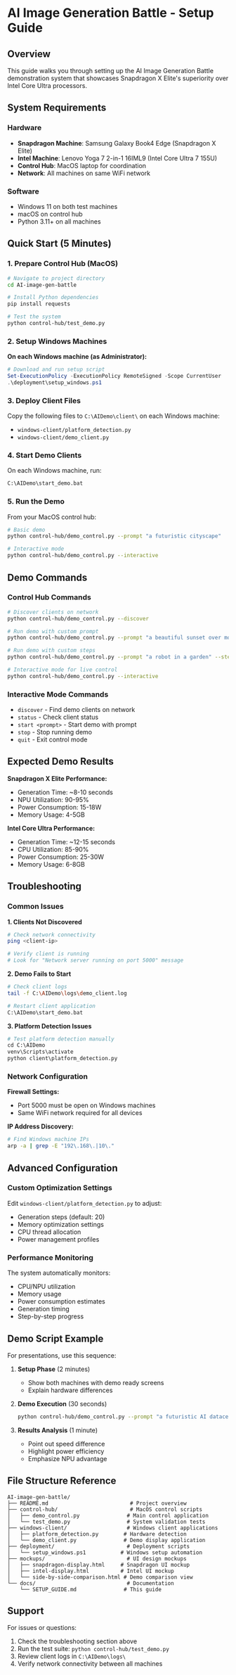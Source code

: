 # AI Image Generation Battle - Setup Guide

## Overview

This guide walks you through setting up the AI Image Generation Battle demonstration system that showcases Snapdragon X Elite's superiority over Intel Core Ultra processors.

## System Requirements

### Hardware
- **Snapdragon Machine**: Samsung Galaxy Book4 Edge (Snapdragon X Elite)
- **Intel Machine**: Lenovo Yoga 7 2-in-1 16IML9 (Intel Core Ultra 7 155U)
- **Control Hub**: MacOS laptop for coordination
- **Network**: All machines on same WiFi network

### Software
- Windows 11 on both test machines
- macOS on control hub
- Python 3.11+ on all machines

## Quick Start (5 Minutes)

### 1. Prepare Control Hub (MacOS)
```bash
# Navigate to project directory
cd AI-image-gen-battle

# Install Python dependencies
pip install requests

# Test the system
python control-hub/test_demo.py
```

### 2. Setup Windows Machines

**On each Windows machine (as Administrator):**

```powershell
# Download and run setup script
Set-ExecutionPolicy -ExecutionPolicy RemoteSigned -Scope CurrentUser
.\deployment\setup_windows.ps1
```

### 3. Deploy Client Files

Copy the following files to `C:\AIDemo\client\` on each Windows machine:
- `windows-client/platform_detection.py`
- `windows-client/demo_client.py`

### 4. Start Demo Clients

On each Windows machine, run:
```cmd
C:\AIDemo\start_demo.bat
```

### 5. Run the Demo

From your MacOS control hub:

```bash
# Basic demo
python control-hub/demo_control.py --prompt "a futuristic cityscape"

# Interactive mode
python control-hub/demo_control.py --interactive
```

## Demo Commands

### Control Hub Commands

```bash
# Discover clients on network
python control-hub/demo_control.py --discover

# Run demo with custom prompt
python control-hub/demo_control.py --prompt "a beautiful sunset over mountains"

# Run demo with custom steps
python control-hub/demo_control.py --prompt "a robot in a garden" --steps 25

# Interactive mode for live control
python control-hub/demo_control.py --interactive
```

### Interactive Mode Commands
- `discover` - Find demo clients on network
- `status` - Check client status
- `start <prompt>` - Start demo with prompt
- `stop` - Stop running demo
- `quit` - Exit control mode

## Expected Demo Results

**Snapdragon X Elite Performance:**
- Generation Time: ~8-10 seconds
- NPU Utilization: 90-95%
- Power Consumption: 15-18W
- Memory Usage: 4-5GB

**Intel Core Ultra Performance:**
- Generation Time: ~12-15 seconds
- CPU Utilization: 85-90%
- Power Consumption: 25-30W
- Memory Usage: 6-8GB

## Troubleshooting

### Common Issues

**1. Clients Not Discovered**
```bash
# Check network connectivity
ping <client-ip>

# Verify client is running
# Look for "Network server running on port 5000" message
```

**2. Demo Fails to Start**
```bash
# Check client logs
tail -f C:\AIDemo\logs\demo_client.log

# Restart client application
C:\AIDemo\start_demo.bat
```

**3. Platform Detection Issues**
```python
# Test platform detection manually
cd C:\AIDemo
venv\Scripts\activate
python client\platform_detection.py
```

### Network Configuration

**Firewall Settings:**
- Port 5000 must be open on Windows machines
- Same WiFi network required for all devices

**IP Address Discovery:**
```bash
# Find Windows machine IPs
arp -a | grep -E "192\.168\.|10\."
```

## Advanced Configuration

### Custom Optimization Settings

Edit `windows-client/platform_detection.py` to adjust:
- Generation steps (default: 20)
- Memory optimization settings
- CPU thread allocation
- Power management profiles

### Performance Monitoring

The system automatically monitors:
- CPU/NPU utilization
- Memory usage
- Power consumption estimates
- Generation timing
- Step-by-step progress

## Demo Script Example

For presentations, use this sequence:

1. **Setup Phase** (2 minutes)
   - Show both machines with demo ready screens
   - Explain hardware differences

2. **Demo Execution** (30 seconds)
   ```bash
   python control-hub/demo_control.py --prompt "a futuristic AI datacenter"
   ```

3. **Results Analysis** (1 minute)
   - Point out speed difference
   - Highlight power efficiency
   - Emphasize NPU advantage

## File Structure Reference

```
AI-image-gen-battle/
├── README.md                          # Project overview
├── control-hub/                       # MacOS control scripts
│   ├── demo_control.py               # Main control application
│   └── test_demo.py                  # System validation tests
├── windows-client/                   # Windows client applications
│   ├── platform_detection.py        # Hardware detection
│   └── demo_client.py               # Demo display application
├── deployment/                       # Deployment scripts
│   └── setup_windows.ps1           # Windows setup automation
├── mockups/                          # UI design mockups
│   ├── snapdragon-display.html     # Snapdragon UI mockup
│   ├── intel-display.html          # Intel UI mockup
│   └── side-by-side-comparison.html # Demo comparison view
└── docs/                             # Documentation
    └── SETUP_GUIDE.md               # This guide
```

## Support

For issues or questions:
1. Check the troubleshooting section above
2. Run the test suite: `python control-hub/test_demo.py`
3. Review client logs in `C:\AIDemo\logs\`
4. Verify network connectivity between all machines